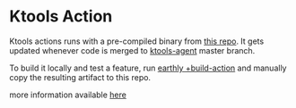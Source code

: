 # Ktools Action

Ktools actions runs with a pre-compiled binary from [this repo](https://github.com/kentik/ktools-agent/tree/master/cmd/action). It gets updated whenever code is merged to [ktools-agent](https://github.com/kentik/ktools-agent/blob/master/.github/workflows/build-action.yaml) master branch.

To build it locally and test a feature, run [earthly +build-action](https://github.com/kentik/ktools-agent/blob/master/Earthfile#L11) and manually copy the resulting artifact to this repo.

more information available [here](https://docs.kntk.cloud/toolchain/pipelines/)
